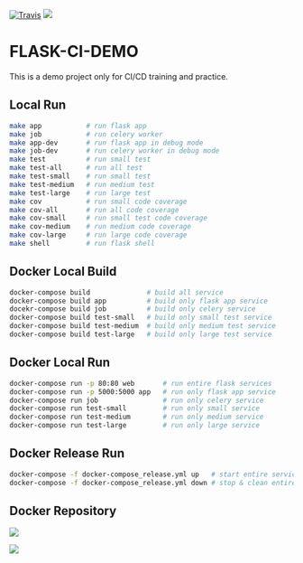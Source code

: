 [![Travis](https://travis-ci.org/zyongqing/flask-ci-demo.svg?branch=master)](https://travis-ci.org/zyongqing/flask-ci-demo)
[![](https://img.shields.io/github/license/zyongqing/flask-ci-demo.svg?style=flat)]()

# FLASK-CI-DEMO

This is a demo project only for CI/CD training and practice.

## Local Run

```bash
make app           # run flask app
make job           # run celery worker
make app-dev       # run flask app in debug mode
make job-dev       # run celery worker in debug mode
make test          # run small test
make test-all      # run all test
make test-small    # run small test
make test-medium   # run medium test
make test-large    # run large test
make cov           # run small code coverage
make cov-all       # run all code coverage
make cov-small     # run small test code coverage
make cov-medium    # run medium code coverage
make cov-large     # run large code coverage
make shell         # run flask shell
```

## Docker Local Build

```bash
docker-compose build              # build all service
docker-compose build app          # build only flask app service
docekr-compose build job          # build only celery service
docker-compose build test-small   # build only small test service
docker-compose build test-medium  # build only medium test service
docker-compose build test-large   # build only large test service
```

## Docker Local Run

```bash
docker-compose run -p 80:80 web       # run entire flask services
docker-compose run -p 5000:5000 app   # run only flask app service
docker-compose run job                # run only celery service
docker-compose run test-small         # run only small service
docker-compose run test-medium        # run only medium service
docker-compose run test-large         # run only large service
```

## Docker Release Run

```bash
docker-compose -f docker-compose_release.yml up   # start entire services
docker-compose -f docker-compose_release.yml down # stop & clean entire services
```


## Docker Repository
[![](https://img.shields.io/badge/zyongqing%2Fflask--ci--demo--web-latest-green.svg?style=flat)](https://cloud.docker.com/repository/docker/zyongqing/flask-ci-demo-web)

[![](https://img.shields.io/badge/zyongqing%2Fflask--ci--demo--app-latest-green.svg?style=flat)](https://cloud.docker.com/repository/docker/zyongqing/flask-ci-demo-web)
